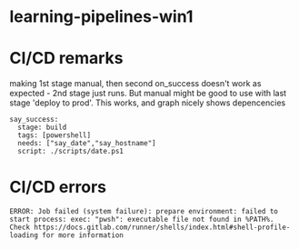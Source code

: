 # learning-pipelines-win1

# CI/CD remarks

making 1st stage manual, then second on_success doesn't work as expected - 2nd stage just runs.
But manual might be good to use with last stage 'deploy to prod'.
This works, and graph nicely shows depencencies
```
say_success:
  stage: build
  tags: [powershell]  
  needs: ["say_date","say_hostname"]
  script: ./scripts/date.ps1
```
# CI/CD errors
```
ERROR: Job failed (system failure): prepare environment: failed to start process: exec: "pwsh": executable file not found in %PATH%. Check https://docs.gitlab.com/runner/shells/index.html#shell-profile-loading for more information
```